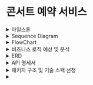 # 콘서트 예약 서비스

<details><summary>마일스톤</summary>

[Concert Reservation Service Milestone](https://github.com/users/wn1331/projects/2)

</details>

<details><summary>Sequence Diagram</summary>

[Sequence Diagram](docs%2FSequenceDiagram.md)

</details>


<details><summary>FlowChart</summary>

#### 콘서트 예약 서비스 메인 흐름도
![flowchart.png](images/flowchart.png)

</details>

<details><summary>비즈니스 로직 예상 및 분석</summary>

[대기열을 DB로 구현하는 경우에서 콘서트 예약 서비스의 비즈니스 로직 예상 및 분석](docs%2FBusinessLogic.md)

</details>

<details><summary>ERD</summary>

```mermaid
erDiagram
    concert ||--|{ concert_schedule: "1:N"
    concert_schedule ||--|{ concert_seat: "1:N"
    concert_seat ||--|{ reservation: "1:N"
    user ||--|{ user_point_history: "1:N"
    user ||--|{ reservation: "1:N"
    user ||--|| Queue: "1:1"
    reservation ||--|| payment: "1:1"

    concert {
        long id PK "콘서트 PK"
        VARCHAR title "콘서트 이름"
    }
    concert_schedule {
        long id PK "콘서트 스케줄 PK"
        long concert_id "콘서트 PK"
        datetime concert_date "날짜"
    }
    concert_seat {
        long id PK "콘서트 좌석 PK"
        long concert_schedule_id "콘서트 스케줄 PK"
        VARCHAR seat_num "좌석번호"
        decimal price "좌석 가격"
        VARCHAR status "좌석 상태(비어있음, 예약됨, 사용불가)"
        datetime created_at "생성일자"
        datetime modified_at "수정일자"
    }

    user {
        long id PK "사용자 PK"
        VARCHAR name "사용자 명"
        Decimal point "잔액"
    }

    user_point_history {
        long id PK "포인트 사용내역 PK"
        long user_id "사용자 PK"
        VARCHAR type "포인트 사용 타입"
        Decimal request_point "요청된 포인트"
        datetime created_at "생성일자"
    }

    payment {
        long id PK "결제 PK"
        long reservation_id "예약 PK"
        decimal price "결제 금액"
        datetime created_at "생성일자"
        datetime modified_at "수정일자"
        VARCHAR status "결제 상태(성공, 실패)"
    }

    reservation {
        long id PK "예약 PK"
        long user_id "사용자 PK"
        long concert_seat_id "콘서트 좌석 PK"
        VARCHAR status "예약 상태 (예약, 결제완료)"
        datetime created_at "생성일자"
        datetime modified_at "수정일자"
    }

    Queue {
        long id PK "대기열 PK"
        long user_id "유저 PK"
        VARCHAR queueToken UK "대기열 토큰(UUID)"
        VARCHAR status "대기열 상태"
        datetime created_at "생성일자"
        datetime modified_at "수정일자"
    }

```

</details>

<details><summary>API 명세서</summary>

[콘서트 예약 서비스 API 명세서](docs%2FAPISPECS.md)

</details>

<details><summary>패키지 구조 및 기술 스택 선정</summary>

### 패키지 구조
```bash
├── /interfaces
│    └── /api
│        ├── /concert
│        │    ├── /controller
│        │    └── /dto
│        ├── /queue
│        │    ├── /controller
│        │    └── /dto
│        └── /user
│             ├── /controller
│             └── /dto
├── /application
│    ├── /concert
│    │    ├── /service 
│    ├── /queue
│    │    ├── /service
│    └── /user
│         └── /service 
├── /domain
│    ├── /concert
│    │    ├── /repository
│    │    └── /entity
│    ├── /queue
│    │    ├── /repository
│    │    └── /entity
│    └── /user
│         ├── /repository
│         └── /entity
└── /infra
     ├── /persistence
     │    ├── /concert
     │    ├── /queue
     │    └── /user
     └── /external


Service 클래스 내부에 inner class로 Command/Info를 구현 예정입니다.


```

### 기술 스택 선정

- **자바 버전**: 17
- **스프링 부트 버전**: 3.3.4
- **Gradle 버전**: 8.10.2
- **외부 라이브러리**: JPA, Redis
- **사용할 RDBMS**: H2
- **Test RDBMS**: H2
- **테스트 도구**: JUnit, AssertJ

</details>

<details><summary></summary>

[Caching.md](docs%2FCaching.md)

</details>



